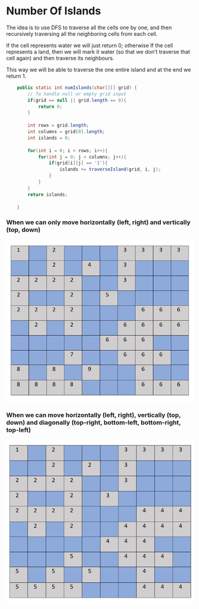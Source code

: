 # Number Of Islands

The idea is to use DFS to traverse all the cells one by one, and then recursively traversing all the neighboring cells from each cell. 

If the cell represents water we will just return 0; otherwise If the cell represents a land, then we will mark it water (so that we don't traverse that cell again) and then traverse its neighbours. 

This way we will be able to traverse the one entire island and at the end we return 1.

```java
    public static int numIslands(char[][] grid) {
        // To handle null or empty grid input
        if(grid == null || grid.length == 0){
            return 0;
        }
        
        int rows = grid.length;
        int columns = grid[0].length;
        int islands = 0;
        
        for(int i = 0; i < rows; i++){
            for(int j = 0; j < columns; j++){
                if(grid[i][j] == '1'){
                    islands += traverseIsland(grid, i, j);
                }
            }
        }
        return islands;
        
    }
```

### When we can only move horizontally (left, right) and vertically (top, down)
![When we can move to only right left](right-left-top-down.PNG?raw=true "Title")


### When we can move horizontally (left, right), vertically (top, down) and diagonally (top-right, bottom-left, bottom-right, top-left)
![When we can move to only right left and diagonally](right-left-top-down-diagonal.PNG?raw=true "Title")
